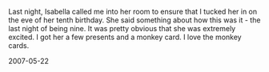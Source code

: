 Last night, Isabella called me into her room to ensure that I tucked her in on the eve of her tenth birthday. She said something about how this was it - the last night of being nine. It was pretty obvious that she was extremely excited. I got her a few presents and a monkey card. I love the monkey cards.

2007-05-22